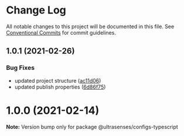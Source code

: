 # Change Log

All notable changes to this project will be documented in this file.
See [Conventional Commits](https://conventionalcommits.org) for commit guidelines.

## 1.0.1 (2021-02-26)


### Bug Fixes

* updated project structure ([ac11d06](https://github.com/ultrasenses/ultrasenses-utils/commit/ac11d0627b78f0b68fa9deeb097dc8547322f96d))
* updated publish properties ([6d86f75](https://github.com/ultrasenses/ultrasenses-utils/commit/6d86f753d501f82a9254c3616419acc7dcff13e8))





# 1.0.0 (2021-02-14)

**Note:** Version bump only for package @ultrasenses/configs-typescript

